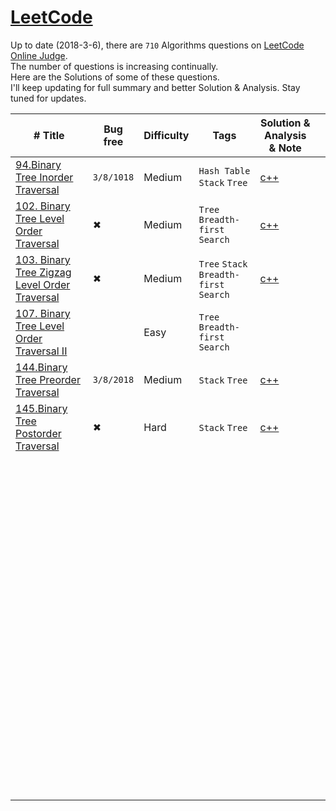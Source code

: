 # [LeetCode](https://leetcode.com/problemset/algorithms/)

Up to date (2018-3-6), there are `710` Algorithms questions on [LeetCode Online Judge](https://leetcode.com/).  
The number of questions is increasing continually.  
Here are the Solutions of some of these questions.  
I'll keep updating for full summary and better Solution & Analysis. 
Stay tuned for updates.

| # Title                                  | Bug free | Difficulty | Tags                                   | Solution & Analysis & Note                      | |
| ---------------------------------------- | -------- | ---------- | -------------------------------------- | ---------------------------------------- | ----- |
| [94.Binary Tree Inorder Traversal](https://leetcode.com/problems/binary-tree-inorder-traversal/description/) | `3/8/1018`        | Medium     | `Hash Table` `Stack` `Tree`            | [c++](./C++/94.binary-tree-inorder-traversal.cpp) |       |
| [102. Binary Tree Level Order Traversal](https://leetcode.com/problems/binary-tree-level-order-traversal/description/) |    ✖      | Medium     | `Tree` `Breadth-first Search`          |  [c++](./C++/102.binary-tree-level-order-traversal.cpp)                                        |    |
| [103. Binary Tree Zigzag Level Order Traversal](https://leetcode.com/problems/binary-tree-zigzag-level-order-traversal/description/) |       ✖      | Medium     | `Tree` `Stack`  `Breadth-first Search` |      [c++](./C++/103.binary-tree-zigzag-level-order-traversal.cpp)                                   |       |
| [107. Binary Tree Level Order Traversal II](https://leetcode.com/problems/binary-tree-level-order-traversal-ii/description/) |          | Easy       | `Tree` `Breadth-first Search`          |                                          |       |
| [144.Binary Tree Preorder Traversal]()   | `3/8/2018`       | Medium     | `Stack` `Tree`                         | [c++](./C++/144.binary-tree-preorder-traversal.cpp) |       |
| [145.Binary Tree Postorder Traversal]()  | ✖        | Hard       | `Stack` `Tree`                         | [c++](./C++/145.binary-tree-postorder-traversal.cpp) |       |
|                                          |          |            |                                        |                                          |       |
|                                          |          |            |                                        |                                          |       |
|                                          |          |            |                                        |                                          |       |
|                                          |          |            |                                        |                                          |       |
|                                          |          |            |                                        |                                          |       |
|                                          |          |            |                                        |                                          |       |
|                                          |          |            |                                        |                                          |       |
|                                          |          |            |                                        |                                          |       |
|                                          |          |            |                                        |                                          |       |
|                                          |          |            |                                        |                                          |       |
|                                          |          |            |                                        |                                          |       |
|                                          |          |            |                                        |                                          |       |
|                                          |          |            |                                        |                                          |       |
|                                          |          |            |                                        |                                          |       |
|                                          |          |            |                                        |                                          |       |
|                                          |          |            |                                        |                                          |       |
|                                          |          |            |                                        |                                          |       |
|                                          |          |            |                                        |                                          |       |
|                                          |          |            |                                        |                                          |       |
|                                          |          |            |                                        |                                          |       |
|                                          |          |            |                                        |                                          |       |
|                                          |          |            |                                        |                                          |       |
|                                          |          |            |                                        |                                          |       |
|                                          |          |            |                                        |                                          |       |
|                                          |          |            |                                        |                                          |       |
|                                          |          |            |                                        |                                          |       |
|                                          |          |            |                                        |                                          |       |
|                                          |          |            |                                        |                                          |       |
|                                          |          |            |                                        |                                          |       |
|                                          |          |            |                                        |                                          |       |
|                                          |          |            |                                        |                                          |       |
|                                          |          |            |                                        |                                          |       |
|                                          |          |            |                                        |                                          |       |
|                                          |          |            |                                        |                                          |       |
|                                          |          |            |                                        |                                          |       |
|                                          |          |            |                                        |                                          |       |
|                                          |          |            |                                        |                                          |       |
|                                          |          |            |                                        |                                          |       |
|                                          |          |            |                                        |                                          |       |
|                                          |          |            |                                        |                                          |       |
|                                          |          |            |                                        |                                          |       |
|                                          |          |            |                                        |                                          |       |
|                                          |          |            |                                        |                                          |       |
|                                          |          |            |                                        |                                          |       |
|                                          |          |            |                                        |                                          |       |
|                                          |          |            |                                        |                                          |       |
|                                          |          |            |                                        |                                          |       |
|                                          |          |            |                                        |                                          |       |
|                                          |          |            |                                        |                                          |       |
|                                          |          |            |                                        |                                          |       |
|                                          |          |            |                                        |                                          |       |
|                                          |          |            |                                        |                                          |       |
|                                          |          |            |                                        |                                          |       |
|                                          |          |            |                                        |                                          |       |
|                                          |          |            |                                        |                                          |       |
|                                          |          |            |                                        |                                          |       |
|                                          |          |            |                                        |                                          |       |
|                                          |          |            |                                        |                                          |       |
|                                          |          |            |                                        |                                          |       |
|                                          |          |            |                                        |                                          |       |
|                                          |          |            |                                        |                                          |       |
|                                          |          |            |                                        |                                          |       |
|                                          |          |            |                                        |                                          |       |
|                                          |          |            |                                        |                                          |       |
|                                          |          |            |                                        |                                          |       |
|                                          |          |            |                                        |                                          |       |
|                                          |          |            |                                        |                                          |       |
|                                          |          |            |                                        |                                          |       |
|                                          |          |            |                                        |                                          |       |
|                                          |          |            |                                        |                                          |       |
|                                          |          |            |                                        |                                          |       |
|                                          |          |            |                                        |                                          |       |
|                                          |          |            |                                        |                                          |       |
|                                          |          |            |                                        |                                          |       |
|                                          |          |            |                                        |                                          |       |
|                                          |          |            |                                        |                                          |       |
|                                          |          |            |                                        |                                          |       |
|                                          |          |            |                                        |                                          |       |
|                                          |          |            |                                        |                                          |       |
|                                          |          |            |                                        |                                          |       |
|                                          |          |            |                                        |                                          |       |
|                                          |          |            |                                        |                                          |       |
|                                          |          |            |                                        |                                          |       |
|                                          |          |            |                                        |                                          |       |
|                                          |          |            |                                        |                                          |       |
|                                          |          |            |                                        |                                          |       |
|                                          |          |            |                                        |                                          |       |
|                                          |          |            |                                        |                                          |       |
|                                          |          |            |                                        |                                          |       |
|                                          |          |            |                                        |                                          |       |
|                                          |          |            |                                        |                                          |       |
|                                          |          |            |                                        |                                          |       |



